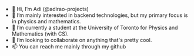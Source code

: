 - 👋 Hi, I’m Adi (@adirao-projects)
- 👀 I’m mainly interested in backend technologies, but my primary focus is in physics and mathematics.
- 🌱 I’m currently a student at the University of Toronto for Physics and Mathematics (with CS).
- 💞️ I’m looking to collaborate on anything that's pretty cool.
- 📫 You can reach me mainly through my github

<!---
adirao-projects/adirao-projects is a ✨ special ✨ repository because its `README.md` (this file) appears on your GitHub profile.
You can click the Preview link to take a look at your changes.
--->
